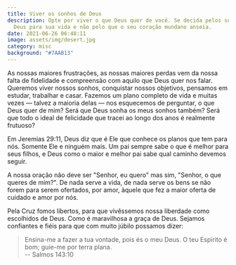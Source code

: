 ```yaml
---
title: Viver os sonhos de Deus
description: Opte por viver o que Deus quer de você. Se decida pelos sonhos de
  Deus para sua vida e não pelo que o seu coração mundano anseia.
date: 2021-06-26 06:48:11
image: assets/img/desert.jpg
category: misc
background: "#7AAB13"
---
```

As nossas maiores frustrações, as nossas maiores perdas vem da nossa falta de fidelidade e compreensão com aquilo que Deus quer nos falar. Queremos viver nossos sonhos, conquistar nossos objetivos, pensamos em estudar, trabalhar e casar. Fazemos um plano completo de vida e muitas vezes — talvez a maioria delas — nos esquecemos de perguntar, o que Deus quer de mim? Será que Deus sonha os meus sonhos também? Será que todo o ideal de felicidade que tracei ao longo dos anos é realmente frutuoso?

Em Jeremias 29:11, Deus diz que é Ele que conhece os planos que tem para nós. Somente Ele e ninguém mais. Um pai sempre sabe o que é melhor para seus filhos, e Deus como o maior e melhor pai sabe qual caminho devemos seguir. 

A nossa oração não deve ser "Senhor, eu quero" mas sim, "Senhor, o que queres de mim?". De nada serve a vida, de nada serve os bens se não forem para serem ofertados, por amor, àquele que fez a maior oferta de cuidado e amor por nós.

Pela Cruz fomos libertos, para que vivêssemos nossa liberdade como escolhidos de Deus. Como é maravilhosa a graça de Deus. Sejamos confiantes e fiéis para que com muito júbilo possamos dizer:

> Ensina-me a fazer a tua vontade, pois és o meu Deus. O teu Espírito é bom; guie-me por terra plana.\
> -- Salmos 143:10